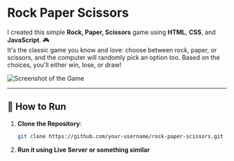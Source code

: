 # Rock Paper Scissors  

I created this simple **Rock, Paper, Scissors** game using **HTML**, **CSS**, and **JavaScript**. 🎮  
It's the classic game you know and love: choose between rock, paper, or scissors, and the computer will randomly pick an option too. Based on the choices, you'll either win, lose, or draw!  

![Screenshot of the Game](https://github.com/user-attachments/assets/e5ee3f3a-c5ad-41fe-891e-d9cbd987ad91)  

---

## 🚀 How to Run  

1. **Clone the Repository**:  
   ```bash  
   git clone https://github.com/your-username/rock-paper-scissors.git  
2. **Run it using Live Server or something similar**
